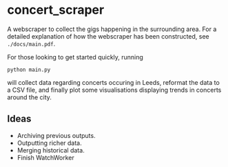 # concert_scraper

A webscraper to collect the gigs happening in the surrounding area.
For a detailed explanation of how the webscraper has been constructed, see `./docs/main.pdf`.

For those looking to get started quickly, running

```python main.py```

will collect data regarding concerts occuring in Leeds, reformat the data to a CSV file, and finally plot some visualisations displaying trends in concerts around the city.

## Ideas

* Archiving previous outputs.
* Outputting richer data.
* Merging historical data.
* Finish WatchWorker
